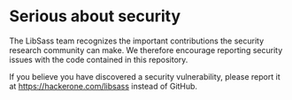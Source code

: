 Serious about security
======================

The LibSass team recognizes the important contributions the security research
community can make. We therefore encourage reporting security issues with the
code contained in this repository.

If you believe you have discovered a security vulnerability, please report it at
https://hackerone.com/libsass instead of GitHub.
